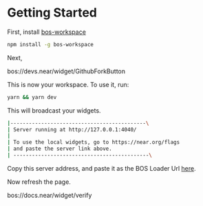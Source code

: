 # Getting Started

First, install [bos-workspace](https://github.com/sekaiking/bos-workspace)

```bash
npm install -g bos-workspace
```

Next,

bos://devs.near/widget/GithubForkButton

This is now your workspace. To use it, run:

```bash
yarn && yarn dev
```

This will broadcast your widgets. 

```bash
|--------------------------------------------\
| Server running at http://127.0.0.1:4040/
|
| To use the local widgets, go to https://near.org/flags
| and paste the server link above.
| --------------------------------------------\
```

Copy this server address, and paste it as the BOS Loader Url [here](https://everything.dev/flags).

Now refresh the page.

bos://docs.near/widget/verify
